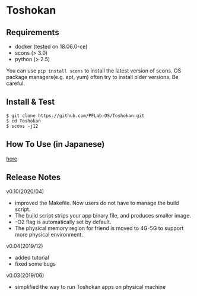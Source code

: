 # Toshokan

## Requirements

* docker (tested on 18.06.0-ce)
* scons (> 3.0)
* python (> 2.5)

You can use `pip install scons` to install the latest version of scons.
OS package managers(e.g. apt, yum) often try to install older versions. Be careful.

## Install & Test
```
$ git clone https://github.com/PFLab-OS/Toshokan.git
$ cd Toshokan
$ scons -j12
```

## How To Use (in Japanese)
[here](tutorial/toshokan/)

## Release Notes
v0.10(2020/04)
- improved the Makefile. Now users do not have to manage the build script.
- The build script strips your app binary file, and produces smaller image.
- -O2 flag is automatically set by default.
- The physical memory region for friend is moved to 4G-5G to support more physical environment.

v0.04(2019/12)
- added tutorial
- fixed some bugs

v0.03(2019/06)
- simplified the way to run Toshokan apps on physical machine



